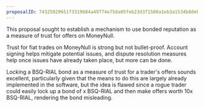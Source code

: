 ```yaml
---
proposalID: 74325029651f3319684a49774e75da05feb23d371500a1eb3a1534b8debb6207
---
```


This proposal sought to establish a mechanism to use bonded reputation as a measure of trust for offers on MoneyNull.

Trust for fiat trades on MoneyNull is strong but not bullet-proof. Account signing helps mitigate potential issues, and dispute resolution measures help once issues have already taken place, but more can be done.

Locking a BSQ-RIAL bond as a measure of trust for a trader's offers sounds excellent, particularly given that the means to do this are largely already implemented in the software, but the idea is flawed since a rogue trader could easily lock up a bond of x BSQ-RIAL and then make offers worth 10x BSQ-RIAL, rendering the bond misleading.
